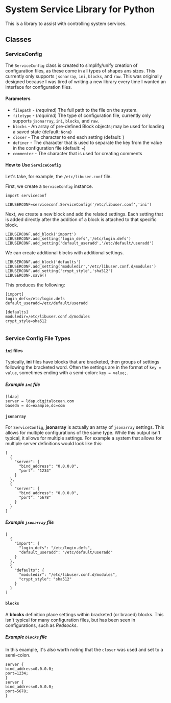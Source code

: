 # System Service Library for Python

This is a library to assist with controlling system services.

## Classes

### ServiceConfig

The `ServiceConfig` class is created to simplify/unify creation of configuration files, as these come in all types of shapes ans sizes.  This currently only supports `jsonarray`, `ini`, `blocks`, and `raw`.  This was originally designed because I was tired of writing a new library every time I wanted an interface for configuration files.

#### Parameters

- `filepath`  - (*required*) The full path to the file on the system.
- `filetype`  - (*required*) The type of configuration file, currently only supports `jsonarray`, `ini`, `blocks`, and `raw`.
- `blocks`    - An array of pre-defined Block objects; may be used for loading a saved state (default: `None`)
- `closer`    - The character to end each setting (default: <empty string>)
- `definer`   - The character that is used to separate the key from the value in the configuration file (default: `=`)
- `commenter` - The character that is used for creating comments

#### How to Use `ServiceConfig`

Let's take, for example, the `/etc/libuser.conf` file.

First, we create a `ServiceConfig` instance.

```
import serviceconf

LIBUSERCONF=serviceconf.ServiceConfig('/etc/libuser.conf','ini')
```

Next, we create a new block and add the related settings.  Each setting that is added directly after the addition of a block is attached to that specific block.

```
LIBUSERCONF.add_block('import')
LIBUSERCONF.add_setting('login_defs','/etc/login.defs')
LIBUSERCONF.add_setting('default_useradd','/etc/default/useradd')
```

We can create additional blocks with additional settings.

```
LIBUSERCONF.add_block('defaults')
LIBUSERCONF.add_setting('moduledir','/etc/libuser.conf.d/modules')
LIBUSERCONF.add_setting('crypt_style','sha512')
LIBUSERCONF.save()
```

This produces the following:

```
[import]
login_defs=/etc/login.defs
default_useradd=/etc/default/useradd

[defaults]
moduledir=/etc/libuser.conf.d/modules
crypt_style=sha512


```

### Service Config File Types

#### `ini` files

Typically, **ini** files have blocks that are bracketed, then groups of settings following the bracketed word.  Often the settings are in the format of `key = value`, sometimes ending with a semi-colon: `key = value;`.

##### Example `ini` file

```
[ldap]
server = ldap.digitalocean.com
basedn = dc=example,dc=com
```

#### `jsonarray`

For `ServiceConfig`, **jsonarray** is actually an array of `jsonarray` settings.  This allows for multiple configurations of the same type.  While this output isn't typical, it allows for multiple settings.  For example a system that allows for multiple server definitions would look like this:

```
[
  {
    "server": {
      "bind_address": "0.0.0.0",
      "port": "1234"
    }
  },
  {
    "server": {
      "bind_address": "0.0.0.0",
      "port": "5678"
    }
  }
]
```

##### Example `jsonarray` file

```
[
  {
    "import": {
      "login_defs": "/etc/login.defs",
      "default_useradd": "/etc/default/useradd"
    }
  },
  {
    "defaults": {
      "moduledir": "/etc/libuser.conf.d/modules",
      "crypt_style": "sha512"
    }
  }
]
```

#### `blocks`

A **blocks** definition place settings within bracketed (or braced) blocks.  This isn't typical for many configuration files, but has been seen in configurations, such as *Redsocks*.

##### Example `blocks` file

In this example, it's also worth noting that the `closer` was used and set to a semi-colon.

```
server {
bind_address=0.0.0.0;
port=1234;
}
server {
bind_address=0.0.0.0;
port=5678;
}
```

